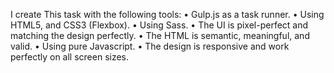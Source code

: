 I create This task with the following tools:
•	Gulp.js as a task runner.
•	Using HTML5, and CSS3 (Flexbox).
•	Using Sass.
•	The UI is pixel-perfect and matching the design perfectly.
•	The HTML is semantic, meaningful, and valid.
•	Using pure Javascript.
•	The design is responsive and work perfectly on all screen sizes.
